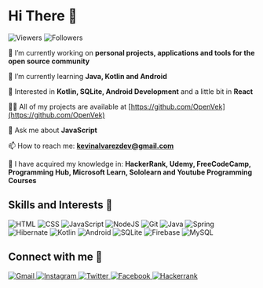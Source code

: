 # Hi There 👋

<p align="left">
	<img src="https://komarev.com/ghpvc/?username=openvek&label=Profile%20views&color=0e75b6&style=flat" alt="Viewers" /> 
	<img src="https://img.shields.io/github/followers/OpenVek.svg?style=social&label=Follow&maxAge=2592000" alt="Followers" />
</p>

 🔭 I’m currently working on **personal projects, applications and tools for the open source community**

 🌱 I’m currently learning **Java, Kotlin and Android**
 
 🧐 Interested in **Kotlin, SQLite, Android Development** and a little bit in **React**

 👨‍💻 All of my projects are available at [https://github.com/OpenVek](https://github.com/OpenVek)

 💬 Ask me about **JavaScript**

 📫 How to reach me: **kevinalvarezdev@gmail.com**
 
 🧠 I have acquired my knowledge in: **HackerRank, Udemy, FreeCodeCamp, Programming Hub, Microsoft Learn, Sololearn and Youtube Programming Courses**
 
 ## Skills and Interests 🏅
 
<p align="left">
	<img src="https://img.shields.io/badge/HTML5-E34F26?style=for-the-badge&logo=html5&logoColor=white" alt="HTML"/>
	<img src="https://img.shields.io/badge/CSS3-1572B6?style=for-the-badge&logo=css3&logoColor=white" alt="CSS"/>
	<img src="https://img.shields.io/badge/JavaScript-323330?style=for-the-badge&logo=javascript&logoColor=F7DF1E" alt="JavaScript"/>
	<img src="https://img.shields.io/badge/Node.JS-339933?style=for-the-badge&logo=node.js&logoColor=white" alt="NodeJS" />
	<img src="https://img.shields.io/badge/Git-F05032?style=for-the-badge&logo=git&logoColor=white" alt="Git" />
	<img src="https://img.shields.io/badge/Java-eb7734?style=for-the-badge&logo=java&logoColor=white" alt="Java" />
	<img src="https://img.shields.io/badge/Spring-6DB33F?style=for-the-badge&logo=spring&logoColor=white" alt="Spring" />
	<img src="https://img.shields.io/badge/Hibernate-59666C?style=for-the-badge&logo=hibernate&logoColor=white" alt="Hibernate" />
	<img src="https://img.shields.io/badge/Kotlin-7F52FF?&style=for-the-badge&logo=kotlin&logoColor=white" alt="Kotlin"; />
	<img src="https://img.shields.io/badge/Android-3DDC84?style=for-the-badge&logo=android&logoColor=white" alt="Android" />
	<img src="https://img.shields.io/badge/SQLite-07405E?style=for-the-badge&logo=sqlite&logoColor=white" alt="SQLite" />
	<img src="https://img.shields.io/badge/Firebase-FFCA28?style=for-the-badge&logo=firebase&logoColor=262626" alt="Firebase" />
	<img src="https://img.shields.io/badge/MySQL-4479A1?style=for-the-badge&logo=mysql&logoColor=white" alt="MySQL" />
	<!-- <img src="https://img.shields.io/badge/Angular-DD0031?style=for-the-badge&logo=angular&logoColor=white" alt="Angular"/> -->
	<!-- <img src="https://img.shields.io/badge/MongoDB-4EA94B?style=for-the-badge&logo=mongodb&logoColor=white" alt="MongoDB" /> -->
	<!-- <img src="https://img.shields.io/badge/JUnit-25A162?style=for-the-badge&logo=junit5&logoColor=white" alt="JUnit" /> -->
	<!-- <img src="https://img.shields.io/badge/Gradle-02303A?style=for-the-badge&logo=gradle&logoColor=white" alt="Gradle" /> -->
	<!-- 0095D5 Another HexColor for Kotlin, ED8B00 Another HexColor for Java -->
</p>

## Connect with me 🤝

<p align="left">
	<a href="mailto:kevinalvarezdev@gmail.com">
		<img src="https://img.shields.io/badge/Gmail-D14836?style=for-the-badge&logo=gmail&logoColor=white" alt="Gmail" />
	</a>
	<a href="https://www.instagram.com/openvek/">
		<img src="https://img.shields.io/badge/Instagram-E4405F?style=for-the-badge&logo=instagram&logoColor=white" alt="Instagram" />
	</a>
	<a href="https://twitter.com/OpenVek">
		<img src="https://img.shields.io/badge/Twitter-1DA1F2?style=for-the-badge&logo=twitter&logoColor=white" alt="Twitter" />
	</a>
	<a href="https://www.facebook.com/kevinalvarezdev/">
		<img src="https://img.shields.io/badge/Facebook-1877F2?style=for-the-badge&logo=facebook&logoColor=white" alt="Facebook" />
	</a>
	<a href="https://www.hackerrank.com/OpenVek">
		<img src="https://img.shields.io/badge/Hackerrank-22bf65?style=for-the-badge&logo=hackerrank&logoColor=212121" alt="Hackerrank" />
	</a>
</p>
